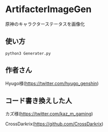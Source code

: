 # ArtifacterImageGen

原神のキャラクターステータスを画像化

## 使い方

```
python3 Generater.py
```

## 作者さん

Hyugo様(https://twitter.com/hyugo_genshin)

## コード書き換えした人

カズ様(https://twitter.com/kaz_m_gaming)

CrossDarkrix(https://github.com/CrossDarkrix)